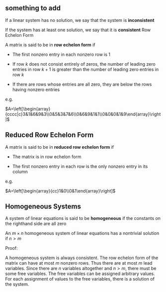 ## something to add

If a linear system has no solution, we say that the system is **inconsistent**

If the system has at least one solution, we say that it is **consistent** Row Echelon Form

A matrix is said to be in **row echelon form** if

+  The first nonzero entry in each nonzero row is 1

+  If row $k$ does not consist entirely of zeros, the number of leading zero entries in row $k + 1$ is greater than the number of leading zero entries in row $k$

+ If there are rows whose entries are all zero, they are below the rows having nonzero entries

e.g. 

$A=\left[\begin{array}{cccc|c}3&1&6&9&3\\0&5&3&7&6\\0&6&9&1&1\\0&0&0&1&9\end{array}\right]$

## Reduced Row Echelon Form

A matrix is said to be in **reduced row echelon form** if

+ The matrix is in row echelon form

+ The first nonzero entry in each row is the only nonzero entry in its column

e.g.

$A=\left[\begin{array}{cc}1&0\\0&1\end{array}\right]$

## Homogeneous Systems

A system of linear equations is said to be **homogeneous** if the constants on the righthand side are all zero

An $m \times n$ homogeneous system of linear equations has a nontrivial solution if $n > m$

Proof:

A homogeneous system is always consistent. The row echelon form of the matrix can have at most $m$ nonzero rows. Thus there are at most $m$ lead variables. Since there are $n$ variables altogether and $n > m$, there must be some free variables. The free variables can be assigned arbitrary values. For each assignment of values to the free variables, there is a solution of the system.